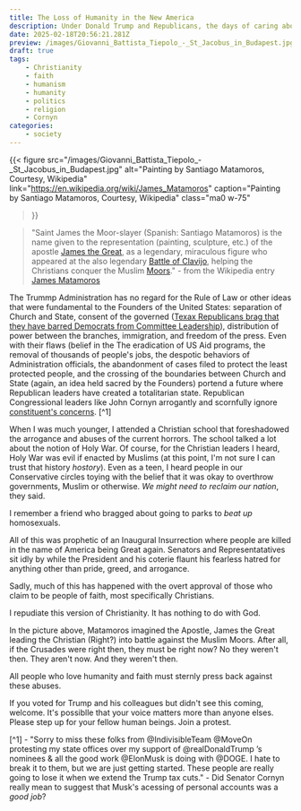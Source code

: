 ```yaml
---
title: The Loss of Humanity in the New America
description: Under Donald Trump and Republicans, the days of caring about America and humanity are quickly dwindling
date: 2025-02-18T20:56:21.281Z
preview: /images/Giovanni_Battista_Tiepolo_-_St_Jacobus_in_Budapest.jpg
draft: true
tags:
    - Christianity
    - faith
    - humanism
    - humanity
    - politics
    - religion
    - Cornyn
categories:
    - society
---
```

{{< figure
  src="/images/Giovanni_Battista_Tiepolo_-_St_Jacobus_in_Budapest.jpg"
  alt="Painting by Santiago Matamoros, Courtesy, Wikipedia"
  link="https://en.wikipedia.org/wiki/James_Matamoros"
  caption="Painting by Santiago Matamoros, Courtesy, Wikipedia"
  class="ma0 w-75"
>}}

>"Saint James the Moor-slayer (Spanish: Santiago Matamoros) is the name given to the representation (painting, sculpture, etc.) of the apostle [James the Great](https://en.wikipedia.org/wiki/James_the_Great), as a legendary, miraculous figure who appeared at the also legendary [Battle of Clavijo](https://en.wikipedia.org/wiki/Battle_of_Clavijo), helping the Christians conquer the Muslim [Moors](https://en.wikipedia.org/wiki/Moors)." - from the Wikipedia entry [James Matamoros](https://en.wikipedia.org/wiki/James_Matamoros)

The Trummp Administration has no regard for the Rule of Law or other ideas that were fundamental to the Founders of the United States: separation of Church and State, consent of the governed ([Texax Republicans brag that they have barred Democrats from Committee Leadership](https://www.kut.org/texas/2025-01-23/texas-democrats-legislature-committee-rule-change)), distribution of power between the branches, immigration, and freedom of the press. Even with their flaws (belief in the The eradication of US Aid programs, the removal of thousands of people's jobs, the despotic behaviors of Administration officials, the abandonment of cases filed to protect the least protected people, and the crossing of the boundaries between Church and State (again, an idea held sacred by the Founders) portend a future where Republican leaders have created a totalitarian state. Republican Congressional leaders like John Cornyn arrogantly and scornfully ignore [constituent's concerns](https://x.com/JohnCornyn/status/1887271813828276442?mx=2). [^1]

When I was much younger, I attended a Christian school that foreshadowed the arrogance and abuses of the current horrors. The school talked a lot about the notion of Holy War. Of course, for the Christian leaders I heard, Holy War was evil if enacted by Muslims (at this point, I'm not sure I can trust that history *hostory*). Even as a teen, I heard people in our Conservative circles toying with the belief that it was okay to overthrow governments, Muslim or otherwise. *We might need to reclaim our nation*, they said. 

I remember a friend who bragged about going to parks to *beat up* homosexuals. 

All of this was prophetic of an Inaugural Insurrection where people are killed in the name of America being Great again. Senators and Representatatives sit idly by while the President and his coterie flaunt his fearless hatred for anything other than pride, greed, and arrogance. 

Sadly, much of this has happened with the overt approval of those who claim to be people of faith, most specifically Christians. 

I repudiate this version of Christianity. It has nothing to do with God. 

In the picture above, Matamoros imagined the Apostle, James the Great leading the Christian (Right?) into battle against the Muslim Moors. After all, if the Crusades were right then, they must be right now? No they weren't then. They aren't now. And they weren't then. 

All people who love humanity and faith must sternly press back against these abuses. 

If you voted for Trump and his colleagues but didn't see this coming, welcome. It's possiblle that your voice matters more than anyone elses. Please step up for your fellow human beings. Join a protest. 

[^1] - "Sorry to miss these folks from @IndivisibleTeam @MoveOn protesting my state offices over my support of @realDonaldTrump
’s nominees & all the good work @ElonMusk is doing with @DOGE. I hate to break it to them, but we are just getting started. These people are really going to lose it when we extend the Trump tax cuts." - Did Senator Cornyn really mean to suggest that Musk's acessing of personal accounts was a *good job*? 

